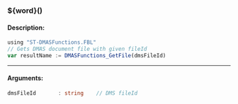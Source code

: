 ### ${word}()

#### Description:
```ts
using "ST-DMASFunctions.FBL"
// Gets DMAS document file with given fileId
var resultName := DMASFunctions_GetFile(dmsFileId)
```
----
#### Arguments:
```ts
dmsFileId       : string    // DMS fileId
```
